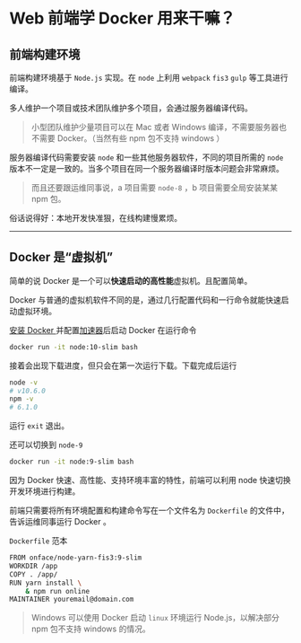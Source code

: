 # Web 前端学 Docker 用来干嘛？

## 前端构建环境

前端构建环境基于 `Node.js` 实现。在 `node` 上利用 `webpack` `fis3`  `gulp` 等工具进行编译。

多人维护一个项目或技术团队维护多个项目，会通过服务器编译代码。

> 小型团队维护少量项目可以在 Mac 或者 Windows 编译，不需要服务器也不需要 Docker。（当然有些 npm 包不支持 windows ）

服务器编译代码需要安装 `node` 和一些其他服务器软件，不同的项目所需的 `node` 版本不一定是一致的。当多个项目在同一个服务器编译时版本问题会非常麻烦。

> 而且还要跟运维同事说，a 项目需要 `node-8` ，b 项目需要全局安装某某 npm 包。

俗话说得好：本地开发快准狠，在线构建慢累烦。

---

## Docker 是“虚拟机”

简单的说 Docker 是一个可以**快速启动的高性能**虚拟机。且配置简单。

Docker 与普通的虚拟机软件不同的是，通过几行配置代码和一行命令就能快速启动虚拟环境。

[安装 Docker ](http://get.daocloud.io/#install-docker-for-mac-windows) 并配置[加速器](https://www.daocloud.io/mirror#accelerator-doc)后启动 Docker 在运行命令

```bash
docker run -it node:10-slim bash
```

接着会出现下载进度，但只会在第一次运行下载。下载完成后运行

```bash
node -v
# v10.6.0
npm -v
# 6.1.0
```

运行 `exit` 退出。

还可以切换到 `node-9`

```bash
docker run -it node:9-slim bash
```

因为 Docker 快速、高性能、支持环境丰富的特性，前端可以利用 node 快速切换开发环境进行构建。

前端只需要将所有环境配置和构建命令写在一个文件名为 `Dockerfile` 的文件中，告诉运维同事运行 Docker 。

`Dockerfile` 范本

```bash
FROM onface/node-yarn-fis3:9-slim
WORKDIR /app
COPY . /app/
RUN yarn install \
    & npm run online
MAINTAINER youremail@domain.com
```

> Windows 可以使用 Docker 启动 `linux` 环境运行 Node.js，以解决部分 npm 包不支持 windows 的情况。
